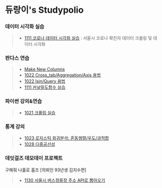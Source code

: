 듀랑이's Studypolio
=====================

### 데이터 시각화 실습
> - [1111 코로나 데이터 시각화 실습](1111코로나데이터시각화.ipynb)
>   : 서울시 코로나 확진자 데이터 크롤링 및 데이터 시각화

### 판다스 연습
> - [Make New Columns](판다스MakeColumns.ipynb)
> - [1022 Cross_tab/Aggregation/Axis 용법](1022데이터전처리_crosstab_aggregation_axis.ipynb)
> - [1022 Isin/Query 용법](1022데이터전처리_isin_query.ipynb)
> - [1111 커널밀도함수 실습](1111데이터시각화_커널밀도함수.ipynb)

### 파이썬 강의&연습
> - [1021 크롤링 실습](파이썬크롤링실습.ipynb)

### 통계 강의
> - [1023 로지스틱 회귀분석: 혼동행렬/우도/과적합](로지스틱회귀분석_혼동행렬_우도.ipynb)
> - [1028 다중공선성](1028다중공선성실습.ipynb)

### 데잇걸즈 데모데이 프로젝트
구해줘 나홀로 홈즈 \[의뢰인 93년생 김지수편]
> - [1130 서울시 버스정류장 주소 API로 뽑아오기](1130서울시버스정류장데이터전처리.ipynb)
